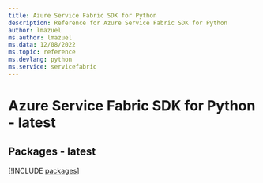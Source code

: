 ```yaml
---
title: Azure Service Fabric SDK for Python
description: Reference for Azure Service Fabric SDK for Python
author: lmazuel
ms.author: lmazuel
ms.data: 12/08/2022
ms.topic: reference
ms.devlang: python
ms.service: servicefabric
---
```

# Azure Service Fabric SDK for Python - latest
## Packages - latest
[!INCLUDE [packages](service-fabric-index.md)]